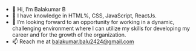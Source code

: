 - 👋 Hi, I’m Balakumar B
- 👀 I have knowledge in HTML%, CSS, JavaScript, ReactJs.
- 💞️ I’m looking forward to an opportunity for working in a dynamic, challenging environment where I 
can utilize my skills for developing my career and for the growth of the organization.
- 📫 Reach me at balakumar.balu2424@gmail.com
